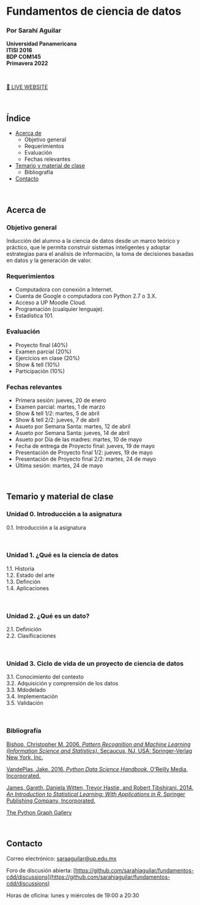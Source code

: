 # Fundamentos de ciencia de datos 

### **Por Sarahí Aguilar**

**Universidad Panamericana**<br>
**ITISI 2016**<br>
**BDP COM145**<br>
**Primavera 2022**

<br>

[🔴 LIVE WEBSITE](https://sarahiaguilar.github.io/fundamentos-cdd/)

<br>

## Índice
* [Acerca de](#acerca-de)
    * Objetivo general
    * Requerimientos
    * Evaluación
    * Fechas relevantes
* [Temario y material de clase](#temario-y-material-de-clase)
    * Bibliografía
* [Contacto](#contacto)

<br>

## Acerca de 

### Objetivo general

Inducción del alumno a la ciencia de datos desde un marco teórico y práctico, que le permita construir sistemas inteligentes y adoptar estrategias para el análisis de información, la toma de decisiones basadas en datos y la generación de valor.

### Requerimientos

* Computadora con conexión a Internet.
* Cuenta de Google o computadora con Python 2.7 o 3.X. 
* Acceso a UP Moodle Cloud.
* Programación (cualquier lenguaje). 
* Estadística 101.

### Evaluación

* Proyecto final (40%)
* Examen parcial (20%)
* Ejercicios en clase (20%)
* Show & tell (10%)
* Participación (10%)

### Fechas relevantes

* Primera sesión: jueves, 20 de enero 
* Examen parcial: martes, 1 de marzo
* Show & tell 1/2: martes, 5 de abril 
* Show & tell 2/2: jueves, 7 de abril
* Asueto por Semana Santa: martes, 12 de abril 
* Asueto por Semana Santa: jueves, 14 de abril
* Asueto por Día de las madres: martes, 10 de mayo
* Fecha de entrega de Proyecto final: jueves, 19 de mayo
* Presentación de Proyecto final 1/2: jueves, 19 de mayo
* Presentación de Proyecto final 2/2: martes, 24 de mayo
* Última sesión: martes, 24 de mayo


<br>

## Temario y material de clase

### Unidad 0. Introducción a la asignatura
0.1. Introducción a la asignatura <br>

<br> 

### Unidad 1. ¿Qué es la ciencia de datos
1.1. Historia <br> 
1.2. Estado del arte <br>
1.3. Definción <br>
1.4. Aplicaciones <br>

<br>

### Unidad 2. ¿Qué es un dato? 
2.1. Definición <br>
2.2. Clasificaciones <br>

<br>

### Unidad 3. Ciclo de vida de un proyecto de ciencia de datos 
3.1. Conocimiento del contexto <br>
3.2. Adquisición y comprensión de los datos <br>
3.3. Mdodelado <br>
3.4. Implementación <br>
3.5. Validación <br>

<br>

### Bibliografía

[Bishop, Christopher M. 2006. *Pattern Recognition and Machine Learning (Information Science and Statistics)*. Secaucus, NJ, USA: Springer-Verlag New York, Inc.](http://users.isr.ist.utl.pt/~wurmd/Livros/school/Bishop%20-%20Pattern%20Recognition%20And%20Machine%20Learning%20-%20Springer%20%202006.pdf) 

[VandePlas, Jake. 2016. *Python Data Science Handbook.* O'Reilly Media, Incorporated.](https://jakevdp.github.io/PythonDataScienceHandbook/)


[James, Gareth, Daniela Witten, Trevor Hastie, and Robert Tibshirani. 2014. *An Introduction to Statistical Learning: With Applications in R.* Springer Publishing Company, Incorporated.](https://www.statlearning.com/)

[The Python Graph Gallery](https://www.python-graph-gallery.com/)

<br>

## Contacto

Correo electrónico: saraaguilar@up.edu.mx

Foro de discusión abierta: [https://github.com/sarahiaguilar/fundamentos-cdd/discussions](https://github.com/sarahiaguilar/fundamentos-cdd/discussions)

Horas de oficina: lunes y miércoles de 19:00 a 20:30
